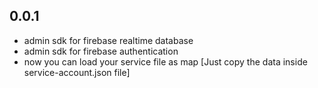 ## 0.0.1

- admin sdk for firebase realtime database 
- admin sdk for firebase authentication
- now you can load your service file as map [Just copy the data inside service-account.json file]
